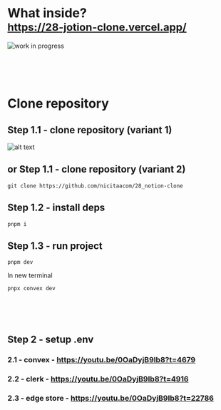 # What inside? <br/> <sub> https://28-jotion-clone.vercel.app/ </sub>

![work in progress](https://i.imgur.com/cW9GVNg.png)

<br/>
<br/>
<br/>

# Clone repository

## Step 1.1 - clone repository (variant 1)

![alt text](https://i.imgur.com/9KSgjaN.png)

## or Step 1.1 - clone repository (variant 2)

```
git clone https://github.com/nicitaacom/28_notion-clone
```

## Step 1.2 - install deps

```
pnpm i
```

## Step 1.3 - run project

```
pnpm dev
```

In new terminal

```
pnpx convex dev
```

<br/>
<br/>
<br/>

## Step 2 - setup .env

### 2.1 - convex - https://youtu.be/0OaDyjB9Ib8?t=4679

### 2.2 - clerk - https://youtu.be/0OaDyjB9Ib8?t=4916

### 2.3 - edge store - https://youtu.be/0OaDyjB9Ib8?t=22786

